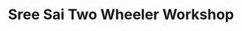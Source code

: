 ---
title: "Sree Sai Two Wheeler Workshop"
url: /paranthal/sree-sai-two-wheeler-workshop/
shop: Motorrad
---